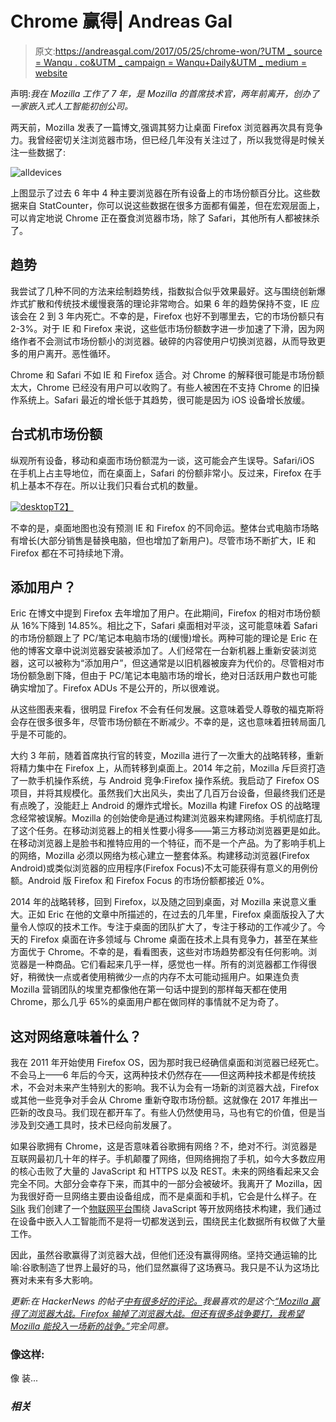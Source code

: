 # Chrome 赢得| Andreas Gal

> 原文:[https://andreasgal.com/2017/05/25/chrome-won/?UTM _ source = Wanqu . co&UTM _ campaign = Wanqu+Daily&UTM _ medium = website](https://andreasgal.com/2017/05/25/chrome-won/?utm_source=wanqu.co&utm_campaign=Wanqu+Daily&utm_medium=website)

声明:*我在 Mozilla 工作了 7 年，是 Mozilla 的首席技术官，两年前离开，创办了一家嵌入式人工智能初创公司。*

两天前，Mozilla 发表了一篇博文,强调其努力让桌面 Firefox 浏览器再次具有竞争力。我曾经密切关注浏览器市场，但已经几年没有关注过了，所以我觉得是时候关注一些数据了:

![alldevices](../Images/17d081d4508b6dcef9a03a51b1a9e8c4.png)

上图显示了过去 6 年中 4 种主要浏览器在所有设备上的市场份额百分比。这些数据来自 StatCounter，你可以说这些数据在很多方面都有偏差，但在宏观层面上，可以肯定地说 Chrome 正在蚕食浏览器市场，除了 Safari，其他所有人都被抹杀了。

## 趋势

我尝试了几种不同的方法来绘制趋势线，指数拟合似乎效果最好。这与围绕创新爆炸式扩散和传统技术缓慢衰落的理论非常吻合。如果 6 年的趋势保持不变，IE 应该会在 2 到 3 年内死亡。不幸的是，Firefox 也好不到哪里去，它的市场份额只有 2-3%。对于 IE 和 Firefox 来说，这些低市场份额数字进一步加速了下滑，因为网络作者不会测试市场份额小的浏览器。破碎的内容使用户切换浏览器，从而导致更多的用户离开。恶性循环。

Chrome 和 Safari 不如 IE 和 Firefox 适合。对 Chrome 的解释很可能是市场份额太大，Chrome 已经没有用户可以收购了。有些人被困在不支持 Chrome 的旧操作系统上。Safari 最近的增长低于其趋势，很可能是因为 iOS 设备增长放缓。

## 台式机市场份额

纵观所有设备，移动和桌面市场份额混为一谈，这可能会产生误导。Safari/iOS 在手机上占主导地位，而在桌面上，Safari 的份额非常小。反过来，Firefox 在手机上基本不存在。所以让我们只看台式机的数量。

[![desktop](../Images/cb8ac0d840c828f9725b9179e1a68231.png)T2】](https://docs.google.com/spreadsheets/u/1/d/1obh-hqABFarXjkwrd1nZXBNnOhZP2mezyA5B5eY1JIc/pubchart?oid=2031649123&format=interactive)

不幸的是，桌面地图也没有预测 IE 和 Firefox 的不同命运。整体台式电脑市场略有增长(大部分销售是替换电脑，但也增加了新用户)。尽管市场不断扩大，IE 和 Firefox 都在不可持续地下滑。

## 添加用户？

Eric 在博文中提到 Firefox 去年增加了用户。在此期间，Firefox 的相对市场份额从 16%下降到 14.85%。相比之下，Safari 桌面相对平淡，这可能意味着 Safari 的市场份额跟上了 PC/笔记本电脑市场的(缓慢)增长。两种可能的理论是 Eric 在他的博客文章中说浏览器安装被添加了。人们经常在一台新机器上重新安装浏览器，这可以被称为“添加用户”，但这通常是以旧机器被废弃为代价的。尽管相对市场份额急剧下降，但由于 PC/笔记本电脑市场的增长，绝对日活跃用户数也可能确实增加了。Firefox ADUs 不是公开的，所以很难说。

从这些图表来看，很明显 Firefox 不会有任何发展。这意味着受人尊敬的福克斯将会存在很多很多年，尽管市场份额在不断减少。不幸的是，这也意味着扭转局面几乎是不可能的。

大约 3 年前，随着首席执行官的转变，Mozilla 进行了一次重大的战略转移，重新将精力集中在 Firefox 上，从而转移到桌面上。2014 年之前，Mozilla 斥巨资打造了一款手机操作系统，与 Android 竞争:Firefox 操作系统。我启动了 Firefox OS 项目，并将其规模化。虽然我们大出风头，卖出了几百万台设备，但最终我们还是有点晚了，没能赶上 Android 的爆炸式增长。Mozilla 构建 Firefox OS 的战略理念经常被误解。Mozilla 的创始使命是通过构建浏览器来构建网络。手机彻底打乱了这个任务。在移动浏览器上的相关性要小得多——第三方移动浏览器更是如此。在移动浏览器上是脸书和推特应用的一个特征，而不是一个产品。为了影响手机上的网络，Mozilla 必须以网络为核心建立一整套体系。构建移动浏览器(Firefox Android)或类似浏览器的应用程序(Firefox Focus)不太可能获得有意义的用例份额。Android 版 Firefox 和 Firefox Focus 的市场份额都接近 0%。

2014 年的战略转移，回到 Firefox，以及随之回到桌面，对 Mozilla 来说意义重大。正如 Eric 在他的文章中所描述的，在过去的几年里，Firefox 桌面版投入了大量令人惊叹的技术工作。专注于桌面的团队扩大了，专注于移动的工作减少了。今天的 Firefox 桌面在许多领域与 Chrome 桌面在技术上具有竞争力，甚至在某些方面优于 Chrome。不幸的是，看看图表，这些对市场趋势都没有任何影响。浏览器是一种商品。它们看起来几乎一样，感觉也一样。所有的浏览器都工作得很好，稍微快一点或者使用稍微少一点的内存不太可能动摇用户。如果连负责 Mozilla 营销团队的埃里克都像他在第一句话中提到的那样每天都在使用 Chrome，那么几乎 65%的桌面用户都在做同样的事情就不足为奇了。

## 这对网络意味着什么？

我在 2011 年开始使用 Firefox OS，因为那时我已经确信桌面和浏览器已经死亡。不会马上——6 年后的今天，这两种技术仍然存在——但这两种技术都是传统技术，不会对未来产生特别大的影响。我不认为会有一场新的浏览器大战，Firefox 或其他一些竞争对手会从 Chrome 重新夺取市场份额。这就像在 2017 年推出一匹新的改良马。我们现在都开车了。有些人仍然使用马，马也有它的价值，但是当涉及到交通工具时，技术已经向前发展了。

如果谷歌拥有 Chrome，这是否意味着谷歌拥有网络？不，绝对不行。浏览器是互联网最初几十年的样子。手机颠覆了网络，但网络拥抱了手机，如今大多数应用的核心击败了大量的 JavaScript 和 HTTPS 以及 REST。未来的网络看起来又会完全不同。大部分会幸存下来，而其中的一部分会被破坏。我离开了 Mozilla，因为我很好奇一旦网络主要由设备组成，而不是桌面和手机，它会是什么样子。在 [Silk](http://silklabs.com) 我们创建了一个[物联网平台](https://github.com/silklabs/silk)围绕 JavaScript 等开放网络技术构建，我们通过在设备中嵌入人工智能而不是将一切都发送到云，围绕民主化数据所有权做了大量工作。

因此，虽然谷歌赢得了浏览器大战，但他们还没有赢得网络。坚持交通运输的比喻:谷歌制造了世界上最好的马，他们显然赢得了这场赛马。我只是不认为这场比赛对未来有多大影响。

*更新:在 HackerNews 的帖子[中有很多好的评论。](https://andreasgal.com/2017/05/25/chrome-won/)我最喜欢的是这个:[“Mozilla 赢得了浏览器大战。Firefox 输掉了浏览器大战。但还有很多战争要打，我希望 Mozilla 能投入一场新的战争。”](https://news.ycombinator.com/item?id=14421381)完全同意。*

### 像这样:

像 装...

### *相关*